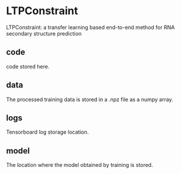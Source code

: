 # LTPConstraint
LTPConstraint: a transfer learning based end-to-end method for RNA secondary structure prediction
## code
code stored here.
## data
The processed training data is stored in a .npz file as a numpy array.
## logs
Tensorboard log storage location.
## model
The location where the model obtained by training is stored.
